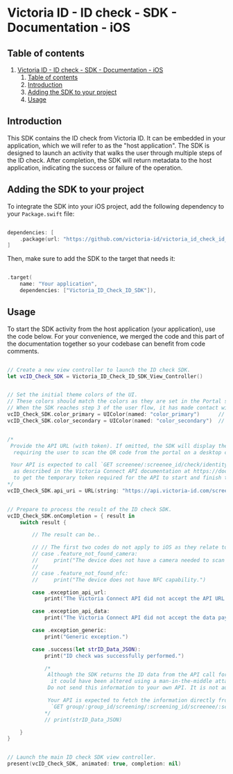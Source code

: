 # Victoria ID - ID check - SDK - Documentation - iOS

## Table of contents

1. [Victoria ID - ID check - SDK - Documentation - iOS](#victoria-id---id-check---sdk---documentation---ios)
   1. [Table of contents](#table-of-contents)
   2. [Introduction](#introduction)
   3. [Adding the SDK to your project](#adding-the-sdk-to-your-project)
   4. [Usage](#usage)


## Introduction

This SDK contains the ID check from Victoria ID. It can be embedded in your application, which we will refer to as the "host application".
The SDK is designed to launch an activity that walks the user through multiple steps of the ID check. After completion, the SDK will return metadata to the host application, indicating the success or failure of the operation.


## Adding the SDK to your project

To integrate the SDK into your iOS project, add the following dependency to your `Package.swift` file:

```swift

dependencies: [
    .package(url: "https://github.com/victoria-id/victoria_id_check_id_sdk_ios.git", from: "1.5.0")
]

```

Then, make sure to add the SDK to the target that needs it:

```swift

.target(
    name: "Your application",
    dependencies: ["Victoria_ID_Check_ID_SDK"]),

```


## Usage

To start the SDK activity from the host application (your application), use the code below.
For your convenience, we merged the code and this part of the documentation together so your codebase can benefit from code comments.

```swift

// Create a new view controller to launch the ID check SDK.
let vcID_Check_SDK = Victoria_ID_Check_ID_SDK_View_Controller()


// Set the initial theme colors of the UI.
// These colors should match the colors as they are set in the Portal settings of the screening portal.
// When the SDK reaches step 3 of the user flow, it has made contact with the portal and fetched updated colors.
vcID_Check_SDK.color_primary = UIColor(named: "color_primary")      // The primary color used for call-to-action elements.
vcID_Check_SDK.color_secondary = UIColor(named: "color_secondary")  // Reserved.


/*
 Provide the API URL (with token). If omitted, the SDK will display the QR code scanner step,
  requiring the user to scan the QR code from the portal on a desktop computer.

 Your API is expected to call `GET screenee/:screenee_id/check/identity/travel_document/text_chip_certificate/token/`
  as described in the Victoria Connect API documentation at https://doc.api.victoria-id.com/#1f481ddb-3547-4c17-8ec4-e47dfd47fb71
  to get the temporary token required for the API to start and finish the process.
*/
vcID_Check_SDK.api_uri = URL(string: "https://api.victoria-id.com/screenee/:screenee_id/check/identity/travel_document/text_chip_certificate/?domain=example.victoria-id.com&token=<token>")


// Prepare to process the result of the ID check SDK.
vcID_Check_SDK.onCompletion = { result in
    switch result {

        // The result can be..

        // // The first two codes do not apply to iOS as they relate to the Android version of the SDK.
        // case .feature_not_found_camera:
        //     print("The device does not have a camera needed to scan a QR code and/or ID document.")
        //
        // case .feature_not_found_nfc:
        //     print("The device does not have NFC capability.")

        case .exception_api_url:
            print("The Victoria Connect API did not accept the API URL to be able to start the process.")

        case .exception_api_data:
            print("The Victoria Connect API did not accept the data payload to finish the process.")

        case .exception_generic:
            print("Generic exception.")

        case .success(let strID_Data_JSON):
            print("ID check was successfully performed.")

            /*
             Although the SDK returns the ID data from the API call for your convenience,
              it could have been altered using a man-in-the-middle attack.
             Do not send this information to your own API. It is not authoritative.

             Your API is expected to fetch the information directly from the Victoria Connect API using call
              `GET group/:group_id/screening/:screening_id/screenee/:screenee_id/`.
            */
            // print(strID_Data_JSON)

    }
}


// Launch the main ID check SDK view controller.
present(vcID_Check_SDK, animated: true, completion: nil)

```
